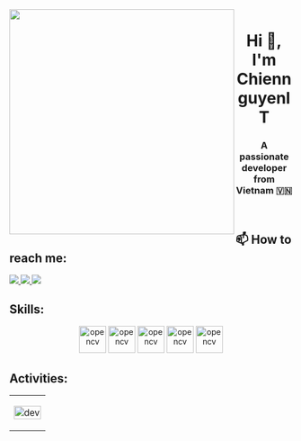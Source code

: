<img align="left" width="400" src="https://github.githubassets.com/images/modules/profile/profile-first-repo.svg">
<h1 align="center">Hi 👋, I'm ChiennguyenIT</h1>
<p align="center">
  <h3 align="center">A passionate developer from Vietnam 🇻🇳 </h3>
</p>


<br />

## 📫 How to reach me:
  <a href="https://www.facebook.com/hear.lcy" alt="Facebook">
    <img src="https://img.icons8.com/fluent/48/000000/facebook-new.png" target="_blank" />
  </a> 
  <a href="https://github.com/ChienNguyenIT" alt="Github">
    <img src="https://img.icons8.com/fluent/48/000000/github.png"/>
  <a href="mailto:chien1382001@gmail.com" alt="Email">
    <img src="https://img.icons8.com/fluent/48/000000/mailing.png"/>
  </a>
</p>

## Skills:
<p align="center">
  <img src="https://img.icons8.com/color/256/python--v1.png" alt="opencv" width="48" height="48"/> 
  <img src="https://img.icons8.com/color/256/kotlin.png" alt="opencv" width="48" height="48"/>
  <img src="https://img.icons8.com/color/48/000000/mongodb.png" alt="opencv" width="48" height="48"/>
  <img src="https://img.icons8.com/color/256/tableau-software.png" alt="opencv" width="48" height="48"/>
  <img src="https://img.icons8.com/external-wanicon-two-tone-wanicon/256/external-sql-server-big-data-wanicon-two-tone-wanicon.png" alt="opencv" width="48" height="48"/>

## Activities:

<table style="width:100%;">
  <tr>
    </td>
    <td>
      <p align="center"> 
        <img src="https://cdn.dribbble.com/users/1059583/screenshots/4171367/coding-freak.gif" alt="dev" width="100%"/>
      </p>
    </td>
  </tr>
</table>
